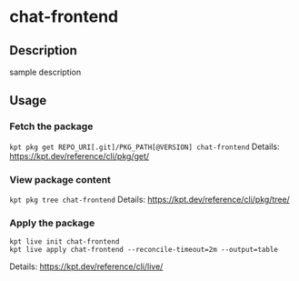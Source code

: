# chat-frontend

## Description
sample description

## Usage

### Fetch the package
`kpt pkg get REPO_URI[.git]/PKG_PATH[@VERSION] chat-frontend`
Details: https://kpt.dev/reference/cli/pkg/get/

### View package content
`kpt pkg tree chat-frontend`
Details: https://kpt.dev/reference/cli/pkg/tree/

### Apply the package
```
kpt live init chat-frontend
kpt live apply chat-frontend --reconcile-timeout=2m --output=table
```
Details: https://kpt.dev/reference/cli/live/
